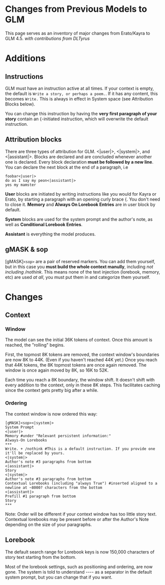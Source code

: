 # Changes from Previous Models to GLM

This page serves as an inventory of major changes from Erato/Kayra to GLM 4.5.
*with contributions from DLTyrus*

# Additions

## Instructions

GLM must have an instruction active at all times. If your context is empty, the default is `Write a story, or perhaps a poem.`. If it has any content, this becomes `Write.` This is always in effect in System space (see Attribution Blocks below).

You can change this instruction by having the **very first paragraph of your story** contain an {-initiated instruction, which will overwrite the default instruction.

## Attribution blocks

There are three types of attribution for GLM. <|user|>, <|system|>, and <|assistant|>.
Blocks are declared and are concluded whenever another one is declared. Every block declaration **must be followed by a new line**. You can declare the next block at the end of a paragraph, i.e
```
foobar<|user|>
do as I say my peon<|assistant|>
yes my mamster
```

**User** blocks are initiated by writing instructions like you would for Kayra or Erato, by starting a paragraph with an opening curly brace {. You don't need to close it. **Memory** and **Always On Lorebook Entries** are in user block by default.

**System** blocks are used for the system prompt and the author's note, as well as **Conditional Lorebook Entries**.

**Assistant** is everything the model produces.

## gMASK & sop
[gMASK]`<sop>` are a pair of reserved markers. You can add them yourself, but in this case you **must build the whole context manully**, including *not including /nothink*.
This means none of the text injection (lorebook, memory, etc) are used *at all*, you must put them in and categorize them yourself.

# Changes

## Context
### Window
The model can see the initial 36K tokens of context. Once this amount is reached, the "rolling" begins.

First, the topmost 8K tokens are removed, the context window's boundaries are now  8K to 44K. (Even if you haven't reached 44K yet.) Once you reach that 44K tokens, the 8K topmost tokens are once again removed. The window is once again moved by 8K, so 16K to 52K.

Each time you reach a 8K boundary, the window shift. It doesn't shift with every addition to the context, only in these 8K steps. This facilitates caching since the context gets pretty big after a while.
### Ordering
The context window is now ordered this way:
```
[gMASK]<sop><|system|>
System Prompt
<|user|>
Memory #under "Relevant persistent information:"
Always-On Lorebooks
***
Write. + /nothink #This is a default instruction. If you provide one it'll be replaced by yours.
<|system|>
Author's note #3 paragraphs from bottom
<|assistant|>
Story
<|system|>
Author's note #3 paragraphs from bottom
Contextual Lorebooks (including "always True") #inserted aligned to a newline at ~8000? characters from the bottom
<|assistant|>
Prefill #1 paragraph from bottom
Story
***
```

Note: Order will be different if your context window has too little story text.
Contextual lorebooks may be present before or after the Author's Note depending on the size of your paragraphs.

## Lorebook

The default search range for Lorebook keys is now 150,000 characters of story text starting from the bottom.

Most of the lorebook settings, such as positioning and ordering, are now gone. The system is told to understand ---- as a separator in the default system prompt, but you can change that if you want.

